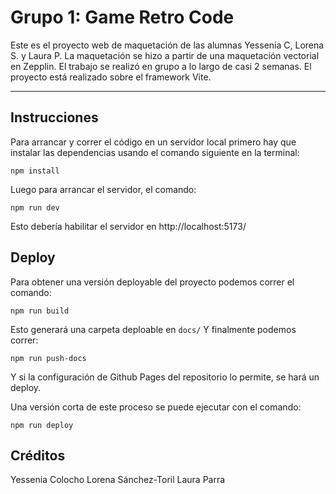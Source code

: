 # Grupo 1: Game Retro Code

Este es el proyecto web de maquetación de las alumnas Yessenia C, Lorena S. y Laura P. La maquetación se hizo a partir de una maquetación vectorial en Zepplin. El trabajo se realizó en grupo a lo largo de casi 2 semanas. El proyecto está realizado sobre el framework Vite.

---

## Instrucciones

Para arrancar y correr el código en un servidor local primero hay que instalar las dependencias usando el comando siguiente en la terminal:

`npm install`

Luego para arrancar el servidor, el comando:

`npm run dev`

Esto debería habilitar el servidor en http://localhost:5173/

## Deploy

Para obtener una versión deployable del proyecto podemos correr el comando:

`npm run build`

Esto generará una carpeta deploable en `docs/`
Y finalmente podemos correr:

`npm run push-docs`

Y si la configuración de Github Pages del repositorio lo permite, se hará un deploy.

Una versión corta de este proceso se puede ejecutar con el comando:

`npm run deploy`

## Créditos

Yessenia Colocho
Lorena Sánchez-Toril
Laura Parra
